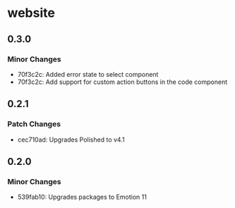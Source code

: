 # website

## 0.3.0

### Minor Changes

- 70f3c2c: Added error state to select component
- 70f3c2c: Add support for custom action buttons in the code component

## 0.2.1

### Patch Changes

- cec710ad: Upgrades Polished to v4.1

## 0.2.0

### Minor Changes

- 539fab10: Upgrades packages to Emotion 11
